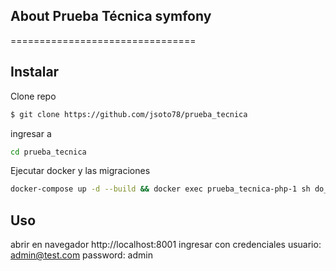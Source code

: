 ## About Prueba Técnica symfony 
================================

Instalar
-----
Clone repo
```bash
$ git clone https://github.com/jsoto78/prueba_tecnica
```

ingresar a 
```bash
cd prueba_tecnica
```
Ejecutar docker y las migraciones
```bash
docker-compose up -d --build && docker exec prueba_tecnica-php-1 sh do_migrations.sh
```
Uso
-----
abrir en navegador http://localhost:8001
ingresar con credenciales 
usuario: admin@test.com
password: admin
